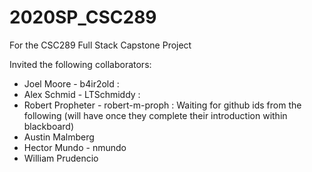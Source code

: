# 2020SP_CSC289
For the CSC289 Full Stack Capstone Project

Invited the following collaborators:
- Joel Moore - b4ir2old :
- Alex Schmid - LTSchmiddy :
- Robert Propheter - robert-m-proph : 
Waiting for github ids from the following (will have once they complete their introduction within blackboard)
- Austin Malmberg
- Hector Mundo - nmundo
- William Prudencio
